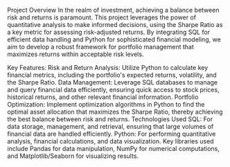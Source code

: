 Project Overview
In the realm of investment, achieving a balance between risk and returns is paramount. This project leverages the power of quantitative analysis to make informed decisions, using the Sharpe Ratio as a key metric for assessing risk-adjusted returns. By integrating SQL for efficient data handling and Python for sophisticated financial modeling, we aim to develop a robust framework for portfolio management that maximizes returns within acceptable risk levels.

Key Features:
Risk and Return Analysis: Utilize Python to calculate key financial metrics, including the portfolio's expected returns, volatility, and the Sharpe Ratio.
Data Management: Leverage SQL databases to manage and query financial data efficiently, ensuring quick access to stock prices, historical returns, and other relevant financial information.
Portfolio Optimization: Implement optimization algorithms in Python to find the optimal asset allocation that maximizes the Sharpe Ratio, thereby achieving the best balance between risk and returns.
Technologies Used
SQL: For data storage, management, and retrieval, ensuring that large volumes of financial data are handled efficiently.
Python: For performing quantitative analysis, financial calculations, and data visualization. Key libraries used include Pandas for data manipulation, NumPy for numerical computations, and Matplotlib/Seaborn for visualizing results.
